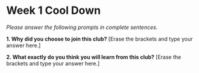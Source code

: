 # Week 1 Cool Down
*Please answer the following prompts in complete sentences.*

**1. Why did you choose to join this club?** [Erase the brackets and type your answer here.]

**2. What exactly do you think you will learn from this club?** [Erase the brackets and type your answer here.]
